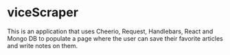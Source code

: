 # viceScraper
This is an application that uses Cheerio, Request, Handlebars, React and Mongo DB to populate a page where the user can save their favorite articles and write notes on them.
